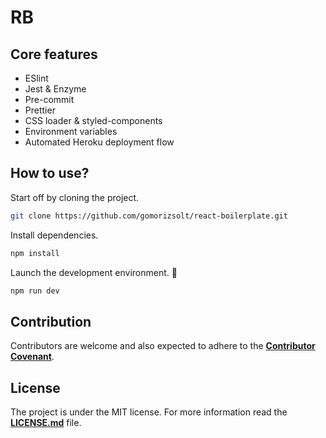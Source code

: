 # RB

## Core features
- ESlint
- Jest & Enzyme
- Pre-commit
- Prettier
- CSS loader & styled-components
- Environment variables
- Automated Heroku deployment flow

## How to use?

Start off by cloning the project.

```bash
git clone https://github.com/gomorizsolt/react-boilerplate.git
```

Install dependencies.

```bash
npm install
```

Launch the development environment. :rocket:

```bash
npm run dev
```

## Contribution

Contributors are welcome and also expected to adhere to the [**Contributor Covenant**](https://www.contributor-covenant.org/).

## License

The project is under the MIT license. For more information read the [**LICENSE.md**](./LICENSE.md) file.
